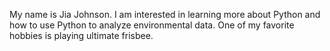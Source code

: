 
My name is Jia Johnson. 
I am interested in learning more about Python and how to use Python to analyze environmental data. 
One of my favorite hobbies is playing ultimate frisbee. 
